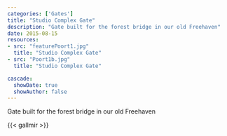```yaml
---
categories: ['Gates']
title: "Studio Complex Gate"
description: "Gate built for the forest bridge in our old Freehaven"
date: 2015-08-15
resources:
- src: "featurePoort1.jpg"
  title: "Studio Complex Gate"
- src: "Poort1b.jpg"
  title: "Studio Complex Gate"

cascade:
  showDate: true
  showAuthor: false
---
```


Gate built for the forest bridge in our old Freehaven

{{< gallmir >}}
